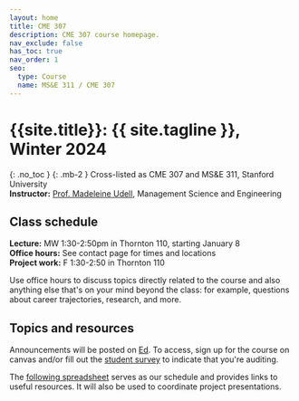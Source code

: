 ```yaml
---
layout: home
title: CME 307
description: CME 307 course homepage.
nav_exclude: false
has_toc: true
nav_order: 1
seo:
  type: Course
  name: MS&E 311 / CME 307
---
```


# {{site.title}}: {{ site.tagline }}, Winter 2024
{: .no_toc }
{: .mb-2 }
Cross-listed as CME 307 and MS&E 311, Stanford University <br>
**Instructor:** [Prof. Madeleine Udell](http://web.stanford.edu/~udell), Management Science and Engineering

<!-- 1. TOC
{:toc} -->

## Class schedule

**Lecture:** MW 1:30-2:50pm in Thornton 110, starting January 8 <br>
**Office hours:** See contact page for times and locations <br>
**Project work:** F 1:30-2:50 in Thornton 110 <br>

Use office hours to discuss topics directly related to the course
and also anything else that's on your mind beyond the class: for example, 
questions about career trajectories, research, and more.


## Topics and resources

Announcements will be posted on [Ed](https://edstem.org/us/courses/51411/discussion/). To access, sign up for the course on canvas
and/or fill out the [student survey](https://forms.gle/7hPniFeC576S12FAA) to indicate that you're auditing.

The [following spreadsheet](https://docs.google.com/spreadsheets/d/1PXv_sFkhz5jNAA765kgHanSPoILm2fHzzRNuOOJzpHM/edit#gid=0) 
serves as our schedule and provides links to useful resources.
It will also be used to coordinate project presentations.

<!-- ## Acknowledgements
{: .no_toc }

The MS&E 311 materials build on course content developed by 
[Yinyu Ye](https://web.stanford.edu/~yyye/)  -->

